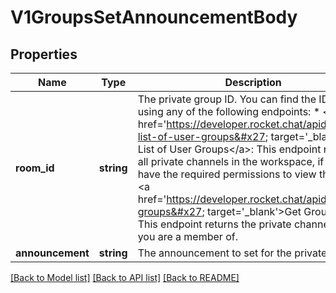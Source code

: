 # V1GroupsSetAnnouncementBody

## Properties
Name | Type | Description | Notes
------------ | ------------- | ------------- | -------------
**room_id** | **string** | The private group ID. You can find the IDs by using any of the following endpoints: * &lt;a href&#x3D;&#x27;https://developer.rocket.chat/apidocs/get-list-of-user-groups&#x27; target&#x3D;&#x27;_blank&#x27;&gt;Get List of User Groups&lt;/a&gt;: This endpoint returns all private channels in the workspace, if you have the required permissions to view them. * &lt;a href&#x3D;&#x27;https://developer.rocket.chat/apidocs/get-groups&#x27; target&#x3D;&#x27;_blank&#x27;&gt;Get Groups&lt;/a&gt;: This endpoint returns the private channels that you are a member of. | 
**announcement** | **string** | The announcement to set for the private group. | 

[[Back to Model list]](../../README.md#documentation-for-models) [[Back to API list]](../../README.md#documentation-for-api-endpoints) [[Back to README]](../../README.md)

